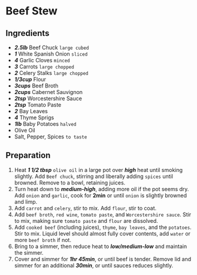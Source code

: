 # Beef Stew
## Ingredients

+ ___2.5lb___ Beef Chuck `large cubed`
+ ___1___ White Spanish Onion `sliced`
+ ___4___ Garlic Cloves `minced`
+ ___3___ Carrots `large chopped`
+ ___2___ Celery Stalks `large chopped`
+ ___1/3cup___ Flour
+ ___3cups___ Beef Broth
+ ___2cups___ Cabernet Sauvignon
+ ___2tsp___ Worcestershire Sauce
+ ___2tsp___ Tomato Paste
+ ___2___ Bay Leaves
+ ___4___ Thyme Sprigs
+ ___1lb___ Baby Potatoes `halved`
+ Olive Oil
+ Salt, Pepper, Spices `to taste`

## Preparation

1. Heat ___1 1/2 tbsp___ `olive oil` in a large pot over ___high___ heat until smoking slightly. Add `Beef chuck`, stirring and liberally adding `spices` until browned. Remove to a bowl, retaining juices.
2. Turn heat down to ___medium-high___, adding more oil if the pot seems dry. Add `onion` and `garlic`, cook for __2min__ or until `onion` is slightly browned and limp.
3. Add `carrot` and `celery`, stir to mix. Add `flour`, stir to coat.
4. Add `beef broth`, `red wine`, `tomato paste`, and `Worcestershire sauce`. Stir to mix, making sure `tomato paste` and `flour` are dissolved.
5. Add `cooked beef` (including juices), `thyme`, `bay leaves`, and the `potatoes`. Stir to mix. Liquid level should almost fully cover contents, add `water` or more `beef broth` if not.
6. Bring to a simmer, then reduce heat to ___low/medium-low___ and maintain the simmer.
7. Cover and simmer for ___1hr 45min___, or until beef is tender. Remove lid and simmer for an additional ___30min___, or until sauces reduces slightly.